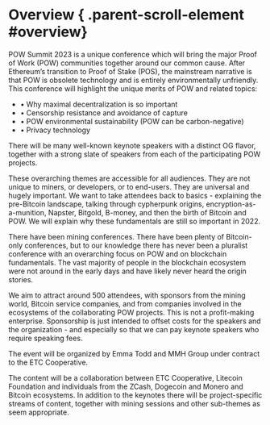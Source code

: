 
# Overview { .parent-scroll-element #overview}

POW Summit 2023 is a unique conference which will bring the major Proof of Work (POW) communities together around our common cause.  After Ethereum’s transition to Proof of Stake (POS), the mainstream narrative is that POW is obsolete technology and is entirely environmentally unfriendly.  This conference will highlight the unique merits of POW and related topics:

- • Why maximal decentralization is so important
- • Censorship resistance and avoidance of capture
- • POW environmental sustainability (POW can be carbon-negative)
- • Privacy technology

There will be many well-known keynote speakers with a distinct OG flavor, together with a strong slate of speakers from each of the participating POW projects.

These overarching themes are accessible for all audiences.  They are not unique to miners, or developers, or to end-users.  They are universal and hugely important.  We want to take attendees back to basics - explaining the pre-Bitcoin landscape, talking through cypherpunk origins, encryption-as-a-munition, Napster, Bitgold, B-money, and then the birth of Bitcoin and POW.  We will explain why these fundamentals are still so important in 2022.

There have been mining conferences.  There have been plenty of Bitcoin-only conferences, but to our knowledge there has never been a pluralist conference with an overarching focus on POW and on blockchain fundamentals.   The vast majority of people in the blockchain ecosystem were not around in the early days and have likely never heard the origin stories.

We aim to attract around 500 attendees, with sponsors from the mining world, Bitcoin service companies, and from companies involved in the ecosystems of the collaborating POW projects.  This is not a profit-making enterprise.  Sponsorship is just intended to offset costs for the speakers and the organization - and especially so that we can pay keynote speakers who require speaking fees.

The event will be organized by Emma Todd and MMH Group under contract to the ETC Cooperative.

The content will be a collaboration between ETC Cooperative, Litecoin Foundation and individuals from the ZCash, Dogecoin and Monero and Bitcoin ecosystems.  In addition to the keynotes there will be project-specific streams of content, together with mining sessions and other sub-themes as seem appropriate.